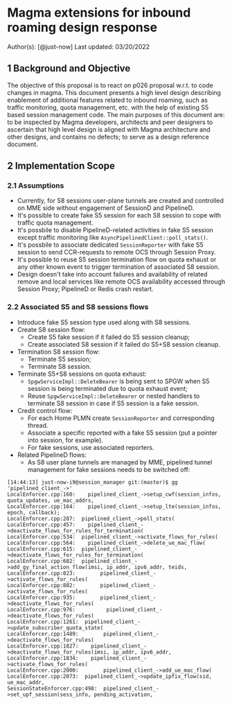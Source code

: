 # Magma extensions for inbound roaming design response
Author(s): [@just-now]
Last updated: 03/20/2022

## 1 Background and Objective
The objective of this proposal is to react on p026 proposal w.r.t. to
code changes in magma. This document presents a high level design
describing enablement of additional features related to inbound
roaming, such as traffic monitoring, quota management, etc. with the
help of existing S5 based session management code.
The main purposes of this document are: to be inspected by Magma
developers, architects and peer designers to ascertain that high level
design is aligned with Magma architecture and other designs, and
contains no defects; to serve as a design reference document.

## 2 Implementation Scope

### 2.1 Assumptions
 - Currently, for S8 sessions user-plane tunnels are created and
   controlled on MME side without engagement of SessionD and
   PipelineD.
 - It's possible to create fake S5 session for each S8 session to cope
   with traffic quota management.
 - It's possbile to disable PipelineD-related activities in fake S5
   session except traffic monitoring like `AsyncPipelinedClient::poll_stats()`.
 - It's possbile to associate dedicated `SessionReporter` with fake S5
   session to send CCR-requests to remote OCS through Session Proxy.
 - It's possible to reuse S5 session termination flow on quota exhaust
   or any other known event to trigger termination of associated S8
   session.
 - Design doesn't take into account failures and availability of
   related remove and local services like remote OCS availability
   accessed through Session Proxy; PipelineD or Redis crash restart.

### 2.2 Associated S5 and S8 sessions flows
 - Introduce fake S5 session type used along with S8 sessions.
 - Create S8 session flow:
   - Create S5 fake session if it failed do S5 session cleanup;
   - Create associated S8 session if it failed do S5+S8 session cleanup.
 - Termination S8 session flow:
   - Terminate S5 session;
   - Terminate S8 session.
 - Terminate S5+S8 sessions on quota exhaust:
   - `SpgwServiceImpl::DeleteBearer` is being sent to SPGW when S5
     session is being terminated due to quota exhaust event;
   - Reuse `SpgwServiceImpl::DeleteBearer` or nested handlers to
     terminate S8 session in case if S5 session is a fake session.
 - Credit control flow:
   - For each Home PLMN create `SessionReporter` and corresponding thread.
   - Associate a specific reported with a fake S5 session (put a
     pointer into session, for example).
   - For fake sessions, use associated reporters.
 - Related PipelineD flows:
   - As S8 user plane tunnels are managed by MME, pipelined tunnel
   management for fake sessions needs to be switched off:
```
[14:44:13] just-now-i9@session_manager git:(master)$ gg 'pipelined_client_->'
LocalEnforcer.cpp:160:    pipelined_client_->setup_cwf(session_infos, quota_updates, ue_mac_addrs,
LocalEnforcer.cpp:164:    pipelined_client_->setup_lte(session_infos, epoch, callback);
LocalEnforcer.cpp:287:  pipelined_client_->poll_stats(
LocalEnforcer.cpp:457:    pipelined_client_->deactivate_flows_for_rules_for_termination(
LocalEnforcer.cpp:534:  pipelined_client_->activate_flows_for_rules(
LocalEnforcer.cpp:564:    pipelined_client_->delete_ue_mac_flow(
LocalEnforcer.cpp:615:  pipelined_client_->deactivate_flows_for_rules_for_termination(
LocalEnforcer.cpp:682:  pipelined_client_->add_gy_final_action_flow(imsi, ip_addr, ipv6_addr, teids,
LocalEnforcer.cpp:823:        pipelined_client_->activate_flows_for_rules(
LocalEnforcer.cpp:882:        pipelined_client_->activate_flows_for_rules(
LocalEnforcer.cpp:935:        pipelined_client_->deactivate_flows_for_rules(
LocalEnforcer.cpp:976:          pipelined_client_->deactivate_flows_for_rules(
LocalEnforcer.cpp:1261:  pipelined_client_->update_subscriber_quota_state(
LocalEnforcer.cpp:1489:        pipelined_client_->deactivate_flows_for_rules(
LocalEnforcer.cpp:1827:    pipelined_client_->deactivate_flows_for_rules(imsi, ip_addr, ipv6_addr,
LocalEnforcer.cpp:1834:    pipelined_client_->activate_flows_for_rules(
LocalEnforcer.cpp:2000:        pipelined_client_->add_ue_mac_flow(
LocalEnforcer.cpp:2073:  pipelined_client_->update_ipfix_flow(sid, ue_mac_addr,
SessionStateEnforcer.cpp:498:  pipelined_client_->set_upf_session(sess_info, pending_activation,
```
